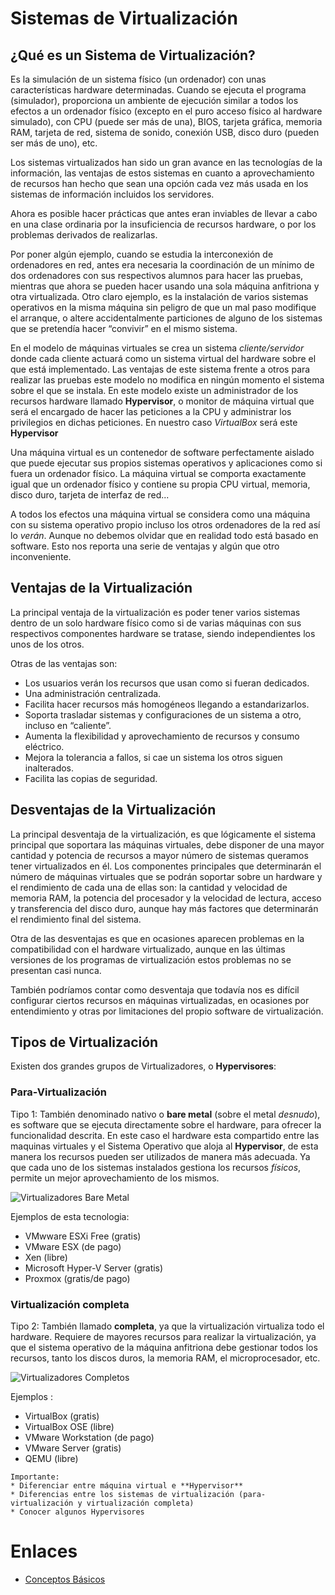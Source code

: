 # Sistemas de Virtualización

## ¿Qué es un Sistema de Virtualización?

Es la simulación de un sistema físico (un ordenador) con unas características hardware determinadas. Cuando se ejecuta el programa (simulador), proporciona un ambiente de ejecución similar a todos los efectos a un ordenador físico (excepto en el puro acceso físico al hardware simulado), con CPU (puede ser más de una), BIOS, tarjeta gráfica, memoria RAM, tarjeta de red, sistema de sonido, conexión USB, disco duro (pueden ser más de uno), etc.

Los sistemas virtualizados han sido un gran avance en las tecnologías de la información, las ventajas de estos sistemas en cuanto a aprovechamiento de recursos han hecho que sean una opción cada vez más usada en los sistemas de información incluidos los servidores.

Ahora es posible hacer prácticas que antes eran inviables de llevar a cabo en una clase ordinaria por la insuficiencia de recursos hardware, o por los problemas derivados de realizarlas.

Por poner algún ejemplo, cuando se estudia la interconexión de ordenadores en red, antes era necesaria la coordinación de un mínimo de dos ordenadores con sus respectivos alumnos para hacer las pruebas, mientras que ahora se pueden hacer usando una sola máquina anfitriona y otra virtualizada. Otro claro ejemplo, es la instalación de varios sistemas operativos en la misma máquina sin peligro de que un mal paso modifique el arranque, o altere accidentalmente particiones de alguno de los sistemas que se pretendía hacer “convivir” en el mismo sistema.

En el modelo de máquinas virtuales se crea un sistema *cliente/servidor* donde cada cliente actuará como un sistema virtual del hardware sobre el que está implementado. Las ventajas de este sistema frente a otros para realizar las pruebas este modelo no modifica en ningún momento el sistema sobre el que se instala. En este modelo existe un administrador de los recursos hardware llamado **Hypervisor**, o monitor de máquina virtual que será el encargado de hacer las peticiones a la CPU y administrar los privilegios en dichas peticiones. En nuestro caso *VirtualBox* será este **Hypervisor**

Una máquina virtual es un contenedor de software perfectamente aislado que puede ejecutar sus propios sistemas operativos y aplicaciones como si fuera un ordenador físico. La máquina virtual se comporta exactamente igual que un ordenador físico y contiene su propia CPU virtual, memoria, disco duro, tarjeta de interfaz de red...

A todos los efectos una máquina virtual se considera como una máquina con su sistema operativo propio incluso los otros ordenadores de la red así lo *verán*. Aunque no debemos olvidar que en realidad todo está basado en software. Esto nos reporta una serie de ventajas y algún que otro inconveniente.

## Ventajas de la Virtualización

La principal ventaja de la virtualización es poder tener varios sistemas dentro de un solo hardware físico como si de varias máquinas con sus respectivos componentes hardware se tratase, siendo independientes los unos de los otros.

Otras de las ventajas son:

* Los usuarios verán los recursos que usan como si fueran dedicados.
* Una administración centralizada.
* Facilita hacer recursos más homogéneos llegando a estandarizarlos.
* Soporta trasladar sistemas y configuraciones de un sistema a otro, incluso en “caliente”.
* Aumenta la flexibilidad y aprovechamiento de recursos y consumo eléctrico.
* Mejora la tolerancia a fallos, si cae un sistema los otros siguen inalterados.
* Facilita las copias de seguridad.

## Desventajas de la Virtualización

La principal desventaja de la virtualización, es que lógicamente el sistema principal que soportara las máquinas virtuales, debe disponer de una mayor cantidad y potencia de recursos a mayor número de sistemas queramos tener virtualizados en él. Los componentes principales que determinarán el número de máquinas virtuales que se podrán soportar sobre un hardware y el rendimiento de cada una de ellas son: la cantidad y velocidad de memoria RAM, la potencia del procesador y la velocidad de lectura, acceso y transferencia del disco duro, aunque hay más factores que determinarán el rendimiento final del sistema.

Otra de las desventajas es que en ocasiones aparecen problemas en la compatibilidad con el hardware virtualizado, aunque en las últimas versiones de los programas de virtualización estos problemas no se presentan casi nunca.

También podríamos contar como desventaja que todavía nos es difícil configurar ciertos recursos en máquinas virtualizadas, en ocasiones por entendimiento y otras por limitaciones del propio software de virtualización.

## Tipos de Virtualización

Existen dos grandes grupos de Virtualizadores, o **Hypervisores**:

### Para-Virtualización

Tipo 1: También denominado nativo o **bare metal** (sobre el metal *desnudo*), es software que se ejecuta directamente sobre el hardware, para ofrecer la funcionalidad descrita. En este caso el hardware esta compartido entre las maquinas virtuales y el Sistema Operativo que aloja al **Hypervisor**, de esta manera los recursos pueden ser utilizados de manera más adecuada. Ya que cada uno de los sistemas instalados gestiona los recursos *físicos*, permite un mejor aprovechamiento de los mismos.

![Virtualizadores Bare Metal](https://raw.githubusercontent.com/aberlanas/ImplantacionSistemasOperativos/master/Unidad_01/SistemasDeVirtualizacion/Hipervisor_PrimerNivel.svg.png)

Ejemplos de esta tecnologia:

 * VMwware ESXi Free (gratis)
 * VMware ESX (de pago)
 * Xen (libre)
 * Microsoft Hyper-V Server (gratis)
 * Proxmox (gratis/de pago)

### Virtualización completa

Tipo 2: También llamado **completa**, ya que la virtualización virtualiza todo el hardware. Requiere de mayores recursos para realizar la virtualización, ya que el sistema operativo de la máquina anfitriona debe gestionar todos los recursos, tanto los discos duros, la memoria RAM, el microprocesador, etc.

![Virtualizadores Completos](https://raw.githubusercontent.com/aberlanas/ImplantacionSistemasOperativos/master/Unidad_01/SistemasDeVirtualizacion/Hipervisor_SegundoNivel.svg.png)

Ejemplos :

 * VirtualBox (gratis)
 * VirtualBox OSE (libre)
 * VMware Workstation (de pago)
 * VMware Server (gratis)
 * QEMU (libre)

```
Importante:
* Diferenciar entre máquina virtual e **Hypervisor**
* Diferencias entre los sistemas de virtualización (para-virtualización y virtualización completa)
* Conocer algunos Hypervisores
````

# Enlaces

* [Conceptos Básicos](https://www.youtube.com/watch?v=iSvjBc-JwPs)

